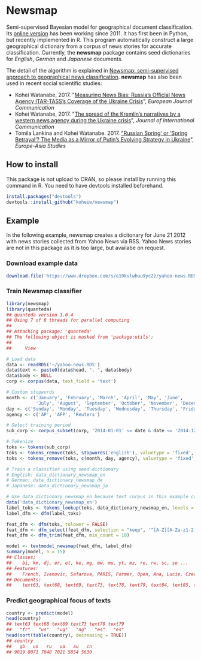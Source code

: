 
Newsmap
=======

Semi-supervised Bayesian model for geographical document classification. Its [online version](http://newsmap.koheiw.net) has been working since 2011. It has first been in Python, but recently implemented in R. This program automatically construct a large geographical dictionary from a corpus of news stories for accurate classification. Currently, the **newsmap** package contains seed dictionaries for *English*, *German* and *Japanese* documents.

The detail of the algorithm is explained in [Newsmap: semi-supervised approach to geographical news classification](http://www.tandfonline.com/eprint/dDeyUTBrhxBSSkHPn5uB/full). **newsmap** has also been used in recent social scientific studies:

-   Kohei Watanabe, 2017. "[Measuring News Bias: Russia’s Official News Agency ITAR-TASS’s Coverage of the Ukraine Crisis](http://journals.sagepub.com/eprint/TBc9miIc89njZvY3gyAt/full)", *European Journal Communication*
-   Kohei Watanabe, 2017. "[The spread of the Kremlin’s narratives by a western news agency during the Ukraine crisis](http://www.tandfonline.com/eprint/h2IHsz2YKce6uJeeCmcd/full)", *Journal of International Communication*
-   Tomila Lankina and Kohei Watanabe. 2017. ["Russian Spring’ or ‘Spring Betrayal’? The Media as a Mirror of Putin’s Evolving Strategy in Ukraine](http://www.tandfonline.com/eprint/tWik7KDfsZv8C2KeNkI5/full)", *Europe-Asia Studies*

How to install
--------------

This package is not upload to CRAN, so please install by running this command in R. You need to have devtools installed beforehand.

``` r
install.packages("devtools")
devtools::install_github("koheiw/newsmap")
```

Example
-------

In the following example, newsmap creates a dicitonary for June 21 2012 with news stories collected from Yahoo News via RSS. Yahoo News stories are not in this package as it is too large, but availabe on request.

### Download example data

``` r
download.file('https://www.dropbox.com/s/e19kslwhuu9yc2z/yahoo-news.RDS?dl=1', '~/yahoo-news.RDS')
```

### Train Newsmap classifier

``` r
library(newsmap)
library(quanteda)
## quanteda version 1.0.4
## Using 7 of 8 threads for parallel computing
## 
## Attaching package: 'quanteda'
## The following object is masked from 'package:utils':
## 
##     View

# Load data
data <- readRDS('~/yahoo-news.RDS')
data$text <- paste0(data$head, ". ", data$body)
data$body <- NULL
corp <- corpus(data, text_field = 'text')

# Custom stopwords
month <- c('January', 'February', 'March', 'April', 'May', 'June',
           'July', 'August', 'September', 'October', 'November', 'December')
day <- c('Sunday', 'Monday', 'Tuesday', 'Wednesday', 'Thursday', 'Friday', 'Saturday')
agency <- c('AP', 'AFP', 'Reuters')

# Select training period
sub_corp <- corpus_subset(corp, '2014-01-01' <= date & date <= '2014-12-31')

# Tokenize
toks <- tokens(sub_corp)
toks <- tokens_remove(toks, stopwords('english'), valuetype = 'fixed', padding = TRUE)
toks <- tokens_remove(toks, c(month, day, agency), valuetype = 'fixed', padding = TRUE)

# Train a classifier using seed dictionary
# English: data_dictionary_newsmap_en
# German: data_dictionary_newsmap_de
# Japanese: data_dictionary_newsmap_ja

# Use data_dictionary_newsmap_en because text corpus in this example contains English texts
data('data_dictionary_newsmap_en')
label_toks <- tokens_lookup(toks, data_dictionary_newsmap_en, levels = 3) # level 3 is countries
label_dfm <- dfm(label_toks)

feat_dfm <- dfm(toks, tolower = FALSE)
feat_dfm <- dfm_select(feat_dfm, selection = "keep", '^[A-Z][A-Za-z1-2]+', valuetype = 'regex', case_insensitive = FALSE) # include only proper nouns to model
feat_dfm <- dfm_trim(feat_dfm, min_count = 10)

model <- textmodel_newsmap(feat_dfm, label_dfm)
summary(model, n = 15)
## Classes:
##    bi, km, dj, er, et, ke, mg, mw, mu, yt, mz, re, rw, sc, so ...  
## Features:
##    French, Ivanovic, Safarova, PARIS, Former, Open, Ana, Lucie, Czech, Republic, Central, America, President, Barack, Obama ...  
## Documents:
##    text63, text68, text69, text73, text78, text79, text84, text85, text86, text92, text94, text103, text104, text106, text115 ...
```

### Predict geographical focus of texts

``` r
country <- predict(model)
head(country)
## text63 text68 text69 text73 text78 text79 
##   "fr"   "us"   "ug"   "ng"   "es"   "es"
head(sort(table(country), decreasing = TRUE))
## country
##   gb   us   ru   ua   au   cn 
## 9819 8071 7848 7021 5854 5630
```
